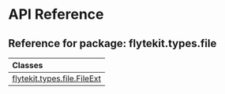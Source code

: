 # API Reference

## Reference for package: flytekit.types.file

| Classes  |
| :------------- |
| [flytekit.types.file.FileExt](flytekit_types_file_fileext) |
